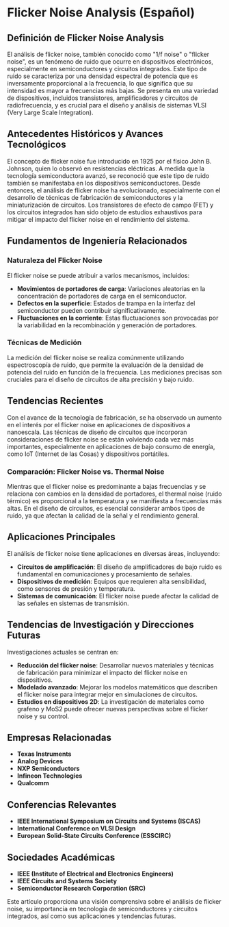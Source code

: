 # Flicker Noise Analysis (Español)

## Definición de Flicker Noise Analysis

El análisis de flicker noise, también conocido como "1/f noise" o "flicker noise", es un fenómeno de ruido que ocurre en dispositivos electrónicos, especialmente en semiconductores y circuitos integrados. Este tipo de ruido se caracteriza por una densidad espectral de potencia que es inversamente proporcional a la frecuencia, lo que significa que su intensidad es mayor a frecuencias más bajas. Se presenta en una variedad de dispositivos, incluidos transistores, amplificadores y circuitos de radiofrecuencia, y es crucial para el diseño y análisis de sistemas VLSI (Very Large Scale Integration).

## Antecedentes Históricos y Avances Tecnológicos

El concepto de flicker noise fue introducido en 1925 por el físico John B. Johnson, quien lo observó en resistencias eléctricas. A medida que la tecnología semiconductora avanzó, se reconoció que este tipo de ruido también se manifestaba en los dispositivos semiconductores. Desde entonces, el análisis de flicker noise ha evolucionado, especialmente con el desarrollo de técnicas de fabricación de semiconductores y la miniaturización de circuitos. Los transistores de efecto de campo (FET) y los circuitos integrados han sido objeto de estudios exhaustivos para mitigar el impacto del flicker noise en el rendimiento del sistema.

## Fundamentos de Ingeniería Relacionados

### Naturaleza del Flicker Noise

El flicker noise se puede atribuir a varios mecanismos, incluidos:

- **Movimientos de portadores de carga**: Variaciones aleatorias en la concentración de portadores de carga en el semiconductor.
- **Defectos en la superficie**: Estados de trampa en la interfaz del semiconductor pueden contribuir significativamente.
- **Fluctuaciones en la corriente**: Estas fluctuaciones son provocadas por la variabilidad en la recombinación y generación de portadores.

### Técnicas de Medición

La medición del flicker noise se realiza comúnmente utilizando espectroscopía de ruido, que permite la evaluación de la densidad de potencia del ruido en función de la frecuencia. Las mediciones precisas son cruciales para el diseño de circuitos de alta precisión y bajo ruido.

## Tendencias Recientes

Con el avance de la tecnología de fabricación, se ha observado un aumento en el interés por el flicker noise en aplicaciones de dispositivos a nanoescala. Las técnicas de diseño de circuitos que incorporan consideraciones de flicker noise se están volviendo cada vez más importantes, especialmente en aplicaciones de bajo consumo de energía, como IoT (Internet de las Cosas) y dispositivos portátiles.

### Comparación: Flicker Noise vs. Thermal Noise

Mientras que el flicker noise es predominante a bajas frecuencias y se relaciona con cambios en la densidad de portadores, el thermal noise (ruido térmico) es proporcional a la temperatura y se manifiesta a frecuencias más altas. En el diseño de circuitos, es esencial considerar ambos tipos de ruido, ya que afectan la calidad de la señal y el rendimiento general.

## Aplicaciones Principales

El análisis de flicker noise tiene aplicaciones en diversas áreas, incluyendo:

- **Circuitos de amplificación**: El diseño de amplificadores de bajo ruido es fundamental en comunicaciones y procesamiento de señales.
- **Dispositivos de medición**: Equipos que requieren alta sensibilidad, como sensores de presión y temperatura.
- **Sistemas de comunicación**: El flicker noise puede afectar la calidad de las señales en sistemas de transmisión.

## Tendencias de Investigación y Direcciones Futuras

Investigaciones actuales se centran en:

- **Reducción del flicker noise**: Desarrollar nuevos materiales y técnicas de fabricación para minimizar el impacto del flicker noise en dispositivos.
- **Modelado avanzado**: Mejorar los modelos matemáticos que describen el flicker noise para integrar mejor en simulaciones de circuitos.
- **Estudios en dispositivos 2D**: La investigación de materiales como grafeno y MoS2 puede ofrecer nuevas perspectivas sobre el flicker noise y su control.

## Empresas Relacionadas

- **Texas Instruments**
- **Analog Devices**
- **NXP Semiconductors**
- **Infineon Technologies**
- **Qualcomm**

## Conferencias Relevantes

- **IEEE International Symposium on Circuits and Systems (ISCAS)**
- **International Conference on VLSI Design**
- **European Solid-State Circuits Conference (ESSCIRC)**

## Sociedades Académicas

- **IEEE (Institute of Electrical and Electronics Engineers)**
- **IEEE Circuits and Systems Society**
- **Semiconductor Research Corporation (SRC)**

Este artículo proporciona una visión comprensiva sobre el análisis de flicker noise, su importancia en tecnología de semiconductores y circuitos integrados, así como sus aplicaciones y tendencias futuras.